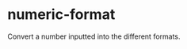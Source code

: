 # numeric-format

Convert a number inputted into the different formats.

<!--

const numberWithCommas = (number) => {
  return number
    .toString()
    .replace(
      /\B(?=(\d{3})+(?!\d))/g,
      ","
    );
}

Use case

Readable number formatting
const value = numberWithCommas(22200000);

const compactNumber = (value) => {
  const suffixes = ['', 'k', 'm', 'b', 't'];
  const suffixNum = Math.floor(('' + value).length/3);
  let shortValue = 
    parseFloat(
      (suffixNum != 0
        ? (value/Math.pow(1000, suffixNum))
        : value)
      .toPrecision(2));
  if (shortValue % 1 != 0) {
    shortValue = shortValue.toFixed(1);
  }
  return shortValue + suffixes[suffixNum];
}

Use case
Compact number formatting

const value = compactNumber(22000000);

const ordinalSuffix = (number) => {
  let i = number % 10,
      k = number % 100;
  if (j == 1 && k != 11) {
    return `${number}st`;
  }
  if (j == 2 && k != 12) {
    return `${number}nd`;
  }
  if (j == 3 && k != 13) {
    return `${number}rd`;
  }
  return return `${number}th`;
}

Use case

Format rankings or positions

const ranking = ordinalSuffix(1);

const getRandomInt = (min, max) => {
  min = Math.ceil(min);
  max = Math.floor(max);
  return Math.floor(Math.random() * (max - min + 1)) + min;
}

Use case 

Show a CTA in random positions

const indexToAppear = getRandomInt(0, array.length);

-->
